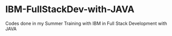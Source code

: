# IBM-FullStackDev-with-JAVA
Codes done in my Summer Training with IBM in Full Stack Development with JAVA 
